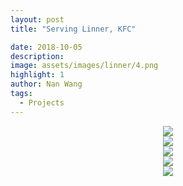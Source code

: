 ```yaml
---
layout: post
title: "Serving Linner, KFC"

date: 2018-10-05
description:
image: assets/images/linner/4.png
highlight: 1
author: Nan Wang
tags:
  - Projects
---
```



<div class="section-padding" align="center">
<img source type="img/png" src="{{ "assets/images/linner/1.png" | relative_url }}"/>
</div>

<div class="section-padding" align="center">
<img source type="img/png" src="{{ "assets/images/linner/2.png" | relative_url }}"/>
</div>


<div class="section-padding" align="center">
<img source type="img/png" src="{{ "assets/images/linner/3.png" | relative_url }}"/>
</div>

<div class="section-padding" align="center">
<img source type="img/png" src="{{ "assets/images/linner/4.png" | relative_url }}"/>
</div>

<div class="section-padding" align="center">
<img source type="img/png" src="{{ "assets/images/linner/5.png" | relative_url }}"/>
</div>
